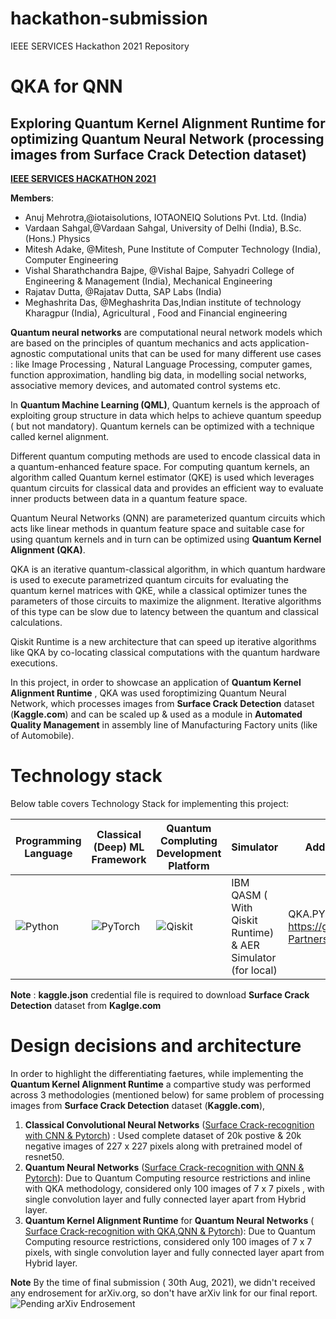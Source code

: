 # hackathon-submission
IEEE SERVICES Hackathon 2021 Repository


# QKA for QNN   
## Exploring Quantum Kernel Alignment Runtime for optimizing Quantum Neural Network (processing images from **Surface Crack Detection** dataset)
[**IEEE SERVICES HACKATHON 2021**](https://github.com/IEEEServices/hackathon-2021#the-cloud-as-a-quantum-computing-accelerator)

**Members**: <!-- up to 6 members per term -->
- Anuj Mehrotra,@iotaisolutions, IOTAONEIQ Solutions Pvt. Ltd. (India)
- Vardaan Sahgal,@Vardaan Sahgal, University of Delhi (India), B.Sc. (Hons.) Physics
- Mitesh Adake, @Mitesh, Pune Institute of Computer Technology (India), Computer Engineering
- Vishal Sharathchandra Bajpe, @Vishal Bajpe, Sahyadri College of Engineering & Management (India), Mechanical Engineering
- Rajatav Dutta, @Rajatav Dutta, SAP Labs (India)
- Meghashrita Das, @Meghashrita Das,Indian institute of technology Kharagpur (India), Agricultural , Food and Financial engineering

**Quantum neural networks** are computational neural network models which are based on the principles of quantum mechanics and acts application-agnostic computational units that can be used for many different use cases : like Image Processing , Natural Language Processing, computer games, function approximation, handling big data, in modelling social networks, associative memory devices, and automated control systems etc.

In **Quantum Machine Learning (QML)**, Quantum kernels is the approach of exploiting group structure in data which helps to achieve quantum speedup ( but not mandatory). Quantum kernels can be optimized with a technique called kernel alignment.

Different quantum computing methods are used to encode classical data in a quantum-enhanced feature space. For computing quantum kernels, an algorithm called  Quantum kernel estimator (QKE) is  used which leverages quantum circuits for classical data and provides an efficient way to evaluate inner products between data in a quantum feature space.

Quantum Neural Networks (QNN) are parameterized quantum circuits which acts like linear methods in quantum feature space  and suitable case for using quantum kernels and in turn can be optimized using **Quantum Kernel Alignment (QKA)**. 

QKA is an iterative quantum-classical algorithm, in which quantum hardware is used to execute parametrized quantum circuits  for evaluating the quantum kernel matrices with QKE, while a classical optimizer tunes the parameters of those circuits to maximize the alignment. Iterative algorithms of this type can be slow due to latency between the quantum and classical calculations. 

Qiskit Runtime is a new architecture that can speed up iterative algorithms like QKA by co-locating classical computations with the quantum hardware executions.

In this project, in order to showcase an application of **Quantum Kernel Alignment Runtime** , QKA was used foroptimizing Quantum Neural Network, which processes images from **Surface Crack Detection** dataset (**Kaggle.com**) and can be scaled up & used as a module in **Automated Quality Management** in assembly line of Manufacturing Factory units (like of Automobile).

  
# Technology stack
Below table covers Technology Stack for implementing this project:

Programming Language| Classical (Deep) ML Framework| Quantum Compluting Development Platform | Simulator | Additional Module| Coding Collaboration Environment 
------------ | -------------| -------------| -------------| -------------|-------------
  ![Python](https://img.shields.io/badge/python%203.x%20>=%203.7-3670A0?style=for-the-badge&logo=python&logoColor=ffdd54)  |  ![PyTorch](https://img.shields.io/badge/PyTorch%201.9-%23EE4C2C.svg?style=for-the-badge&logo=PyTorch&logoColor=white) |  ![Qiskit](https://img.shields.io/badge/Qiskit%200.29-%236929C4.svg?style=for-the-badge&logo=Qiskit&logoColor=white) |  IBM QASM ( With Qiskit Runtime) & AER Simulator (for local) | QKA.PY from https://github.com/Qiskit-Partners/qiskit-runtime | [![Open In Collab](https://colab.research.google.com/assets/colab-badge.svg)](https://colab.research.google.com/github/Naereen/badges)
                    
                     
                     
 **Note** : **kaggle.json** credential file is required to download **Surface Crack Detection** dataset from **Kaglge.com**

 # Design decisions and architecture
 
 In order to highlight the differentiating faetures, while implementing the **Quantum Kernel Alignment Runtime** a compartive study was performed across 3 methodologies (mentioned below) for same problem of processing images from **Surface Crack Detection** dataset (**Kaggle.com**), 
    
 1. **Classical Convolutional Neural Networks** ([Surface Crack-recognition with CNN & Pytorch](https://github.com/iotaisolutions/hackathon-submission/blob/main/code/Surface_Crack_recognition_with_CNN_%26_Pytorch.ipynb)) : Used complete dataset of 20k postive  & 20k negative images of 227 x 227 pixels along with pretrained model of resnet50.
 1. **Quantum Neural Networks** ([Surface Crack-recognition with QNN & Pytorch](https://github.com/iotaisolutions/hackathon-submission/blob/main/code/Surface_Crack_recognition_with_QNN_%26_Pytorch.ipynb)): Due to Quantum Computing resource restrictions and inline with QKA methodology, considered only 100 images of 7 x 7 pixels , with single convolution layer and fully connected layer apart from Hybrid layer.
 1. **Quantum Kernel Alignment Runtime** for **Quantum Neural Networks** ( [Surface Crack-recognition with QKA,QNN & Pytorch](https://github.com/iotaisolutions/hackathon-submission/blob/main/code/Surface_Crack_recognition_with_QKA_%2CQNN_%26_Pytorch.ipynb)): Due to Quantum Computing resource restrictions, considered only 100 images of 7 x 7 pixels, with single convolution layer and fully connected layer apart from Hybrid layer. 


**Note** By the time of final submission (  30th Aug, 2021), we didn't received any endrosement for arXiv.org, so don't have arXiv link for our final report.
![Pending arXiv Endrosement](https://github.com/iotaisolutions/hackathon-submission/blob/main/Reports/arxiv%20Endrosement%20Error.JPG)




